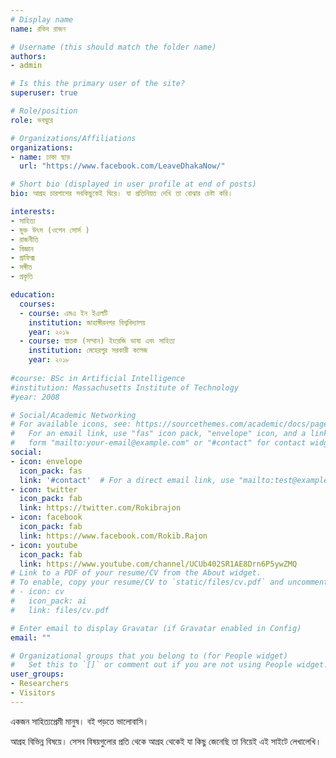 ```yaml
---
# Display name
name: রকিব রাজন 

# Username (this should match the folder name)
authors:
- admin

# Is this the primary user of the site?
superuser: true

# Role/position
role: ভবঘুরে 

# Organizations/Affiliations
organizations:
- name: ঢাকা ছাড় 
  url: "https://www.facebook.com/LeaveDhakaNow/"

# Short bio (displayed in user profile at end of posts)
bio: আগ্রহ চারপাশের সবকিছুকেই ঘিরে। যা প্রতিনিয়ত দেখি তা বোঝার চেষ্টা করি। 

interests:
- সাহিত্য 
- মুক্ত উৎস (ওপেন সোর্স ) 
- রাজনীতি 
- বিজ্ঞান 
- গ্রাফিক্স 
- সঙ্গীত 
- প্রকৃতি 

education:
  courses:
  - course: এমএ ইন ইএলটি 
    institution: জাহাঙ্গীরনগর বিশ্ববিদ্যালয় 
    year: ২০১৯ 
  - course: স্নাতক (সম্মান) ইংরেজি ভাষা এবং সাহিত্য 
    institution: মেহেরপুর সরকারী কলেজ 
    year: ২০১৮ 
    
#course: BSc in Artificial Intelligence
#institution: Massachusetts Institute of Technology
#year: 2008

# Social/Academic Networking
# For available icons, see: https://sourcethemes.com/academic/docs/page-builder/#icons
#   For an email link, use "fas" icon pack, "envelope" icon, and a link in the
#   form "mailto:your-email@example.com" or "#contact" for contact widget.
social:
- icon: envelope
  icon_pack: fas
  link: '#contact'  # For a direct email link, use "mailto:test@example.org".
- icon: twitter
  icon_pack: fab
  link: https://twitter.com/Rokibrajon
- icon: facebook
  icon_pack: fab
  link: https://www.facebook.com/Rokib.Rajon
- icon: youtube
  icon_pack: fab
  link: https://www.youtube.com/channel/UCUb402SR1AE8Drn6P5ywZMQ
# Link to a PDF of your resume/CV from the About widget.
# To enable, copy your resume/CV to `static/files/cv.pdf` and uncomment the lines below.
# - icon: cv
#   icon_pack: ai
#   link: files/cv.pdf

# Enter email to display Gravatar (if Gravatar enabled in Config)
email: ""

# Organizational groups that you belong to (for People widget)
#   Set this to `[]` or comment out if you are not using People widget.
user_groups:
- Researchers
- Visitors
---
```


একজন সাহিত্যপ্রেমী মানুষ। বই পড়তে ভালোবাসি। 

আগ্রহ বিভিন্ন বিষয়ে। সেসব বিষয়গুলোর প্রতি থেকে আগ্রহ থেকেই যা কিছু জেনেছি তা নিয়েই এই সাইটে লেখালেখি। 
